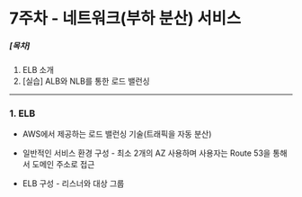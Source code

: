 # 7주차 - 네트워크(부하 분산) 서비스

##### [목차]

1. ELB 소개
2. [실습] ALB와 NLB를 통한 로드 밸런싱



<hr>

### 1. ELB

- AWS에서 제공하는 로드 밸런싱 기술(트래픽을 자동 분산)

- 일반적인 서비스 환경 구성 - 최소 2개의 AZ 사용하며 사용자는 Route 53을 통해서 도메인 주소로 접근 
- ELB 구성 - 리스너와 대상 그룹

